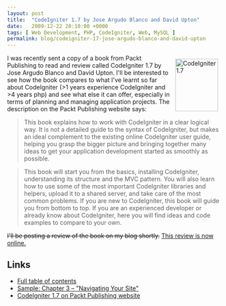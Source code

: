 ```yaml
---
layout: post
title:  "CodeIgniter 1.7 by Jose Argudo Blanco and David Upton"
date:   2009-12-22 20:10:00 +0000
tags: [ Web Development, PHP, CodeIgniter, Web, MySQL ]
permalink: blog/codeigniter-17-jose-argudo-blanco-and-david-upton
---
```

<a rel="nofollow" href="http://www.packtpub.com/improve-coding-productivity-with-codeigniter-1-7?utm_source=murfitt.net&utm_medium=bookrev&utm_content=blog&utm_campaign=mdb_001828"><img height="123" width="100" alt="CodeIgniter 1.7" style="margin: 10px; float: right;" src="/uploads/1847199488.png"></a>I was recently sent a copy of a book from Packt Publishing to read and review called CodeIgniter 1.7 by Jose Argudo Blanco and David Upton. I'll be interested to see how the book compares to what I've learnt so far about CodeIgniter (>1 years experience CodeIgniter and >4 years php) and see what else it can offer, especially in terms of planning and managing application projects. The description on the Packt Publishing website says:

> This book explains how to work with CodeIgniter in a clear logical way. It is not a detailed guide to the syntax of CodeIgniter, but makes an ideal complement to the existing online CodeIgniter user guide, helping you grasp the bigger picture and bringing together many ideas to get your application development started as smoothly as possible.

> This book will start you from the basics, installing CodeIgniter, understanding its structure and the MVC pattern. You will also learn how to use some of the most important CodeIgniter libraries and helpers, upload it to a shared server, and take care of the most common problems. If you are new to CodeIgniter, this book will guide you from bottom to top. If you are an experienced developer or already know about CodeIgniter, here you will find ideas and code examples to compare to your own.

<strike>I'll be posting a review of the book on my blog shortly.</strike> [This review is now online.](/blog/book-review-codeigniter-17-jose-argudo-blanco-and-david-upton-packt-publishing)

## Links

* [Full table of contents](http://www.packtpub.com/article/improve-coding-productivity-with-codeigniter-1-7-table-of-contents)
* [Sample: Chapter 3 – "Navigating Your Site"](http://www.packtpub.com/files/9485-codeigniter-1-7-sample-chapter-3-%20navigating-your-site.pdf)
* [CodeIgniter 1.7 on Packt Publishing website](http://www.packtpub.com/improve-coding-productivity-with-codeigniter-1-7?utm_source=murfitt.net&utm_medium=bookrev&utm_content=blog&utm_campaign=mdb_001828)